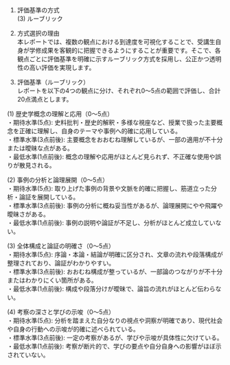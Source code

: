 1. 評価基準の方式  
(3) ルーブリック

2. 方式選択の理由  
本レポートでは、複数の観点における到達度を可視化することで、受講生自身が学修成果を客観的に把握できるようにすることが重要です。そこで、各観点ごとに評価基準を明確に示すルーブリック方式を採用し、公正かつ透明性の高い評価を実現します。

3. 評価基準（ルーブリック）  
レポートを以下の4つの観点に分け、それぞれ0～5点の範囲で評価し、合計20点満点とします。

(1) 歴史学概念の理解と応用（0～5点）  
・期待水準(5点): 史料批判・歴史的解釈・多様な視座など、授業で扱った主要概念を正確に理解し、自身のテーマや事例へ的確に応用している。  
・標準水準(3点前後): 主要概念をおおむね理解しているが、一部の適用が不十分または曖昧な点がある。  
・最低水準(1点前後): 概念の理解や応用がほとんど見られず、不正確な使用や誤りが散見される。

(2) 事例の分析と論理展開（0～5点）  
・期待水準(5点): 取り上げた事例の背景や文脈を的確に把握し、筋道立った分析・論証を展開している。  
・標準水準(3点前後): 事例の分析に概ね妥当性があるが、論理展開にやや飛躍や曖昧さがある。  
・最低水準(1点前後): 事例の説明や論証が不足し、分析がほとんど成立していない。

(3) 全体構成と論証の明確さ（0～5点）  
・期待水準(5点): 序論・本論・結論が明確に区分され、文章の流れや段落構成が整理されており、論証がわかりやすい。  
・標準水準(3点前後): おおむね構成が整っているが、一部論のつながりが不十分またはわかりにくい箇所がある。  
・最低水準(1点前後): 構成や段落分けが曖昧で、論旨の流れがほとんど伝わらない。

(4) 考察の深さと学びの示唆（0～5点）  
・期待水準(5点): 分析を踏まえた自分なりの視点や洞察が明確であり、現代社会や自身の行動への示唆が的確に述べられている。  
・標準水準(3点前後): 一定の考察があるが、学びや示唆が具体性に欠けている。  
・最低水準(1点前後): 考察が断片的で、学びの要点や自分自身への影響がほぼ示されていない。